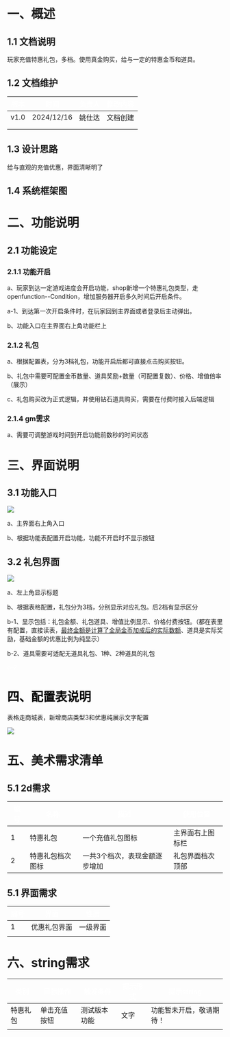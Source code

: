 # 一、概述
## 1.1 文档说明
玩家充值特惠礼包，多档。使用真金购买，给与一定的特惠金币和道具。

## 1.2 文档维护
| <font style="color:white;">版本</font> | <font style="color:white;">时间</font> | <font style="color:white;">负责人</font> | <font style="color:white;">修改内容</font> |
| --- | --- | --- | --- |
| v1.0 | 2024/12/16 | 姚仕达 | 文档创建 |
| | | | |
| | | | |


## 1.3 设计思路
给与直观的充值优惠，界面清晰明了

## 1.4 系统框架图






# 二、功能说明
## 2.1 功能设定
### 2.1.1 功能开启
a、玩家到达一定游戏进度会开启功能，shop新增一个特惠礼包类型，走openfunction--Condition，增加服务器开启多久时间后开启条件。

a-1、到达第一次开启条件时，在玩家回到主界面或者登录后主动弹出。

b、功能入口在主界面右上角功能栏上



### 2.1.2 礼包
a、根据配置表，分为3档礼包，功能开启后都可直接点击购买按钮。

b、礼包中需要可配置金币数量、道具奖励+数量（可配置复数）、价格、增值倍率（展示）

c、礼包购买改为正式逻辑，并使用钻石道具购买，需要在付费时接入后端逻辑



### 2.1.4 gm需求
a、需要可调整游戏时间到开启功能前数秒的时间状态





# 三、界面说明
## 3.1 功能入口
![](https://cdn.nlark.com/yuque/0/2024/png/43733777/1734336405050-4cf07b50-dc1d-407a-bd9d-9e651f57b54a.png)

a、主界面右上角入口

b、根据功能表配置开启功能，功能不开启时不显示按钮

## 3.2 礼包界面
![](https://cdn.nlark.com/yuque/0/2024/png/43733777/1734686687721-27935d6d-c38b-44a6-ac6d-3e98798099fa.png)

a、左上角显示标题

b、根据表格配置，礼包分为3档，分别显示对应礼包。后2档有显示区分

b-1、显示包括：礼包金额、礼包道具、增值比例显示、价格付费按钮。（都在表里有配置，直接读表，<u>最终金额是计算了全局金币加成后的实际数额</u>、道具是实际奖励，基础金额的优惠比例为纯显示）

b-2、道具需要可适配无道具礼包、1种、2种道具的礼包

<font style="color:white;">b-2</font>

# <font style="color:#000000;">四、配置表说明</font>
表格走商城表，新增商店类型3和优惠纯展示文字配置

![](https://cdn.nlark.com/yuque/0/2025/png/43733777/1738906473257-8615e555-cddd-498a-805a-e5bbe110ba93.png)

# 五、美术需求清单
## 5.1 2d需求


| **<font style="color:white;">编号</font>** | **<font style="color:white;">名称</font>** | **<font style="color:white;">描述</font>** | **<font style="color:white;">使用位置</font>** |
| --- | --- | --- | --- |
| 1 | 特惠礼包 | 一个充值礼包图标 | 主界面右上图标栏 |
| 2 | 特惠礼包档次图标 | 一共3个档次，表现金额逐步增加 | 礼包界面档次顶部 |


## 5.1 界面需求
| **<font style="color:white;">编号</font>** | **<font style="color:white;">界面</font>** | **<font style="color:white;">性质</font>** |
| --- | --- | --- |
| 1 | 优惠礼包界面 | 一级界面 |
| | | |






# 六、string需求
| **<font style="color:white;">类别</font>** | **<font style="color:white;">目标操作</font>** | **<font style="color:white;">触发条件</font>** | **<font style="color:white;">提示形式</font>** | **<font style="color:white;">提示string</font>** |
| --- | --- | --- | --- | --- |
| 特惠礼包 | 单击充值按钮 | 测试版本功能 | 文字 | 功能暂未开启，敬请期待！ |
| | | | | |










































